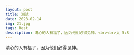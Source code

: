 ```yaml
---
layout: post
title: 测试
date: 2023-02-14
img: 21.jpg
tags: Rest
description: 清心的人有福了，因为他们必得见神。<br><br>太 5:8
---
```


清心的人有福了，因为他们必得见神。

